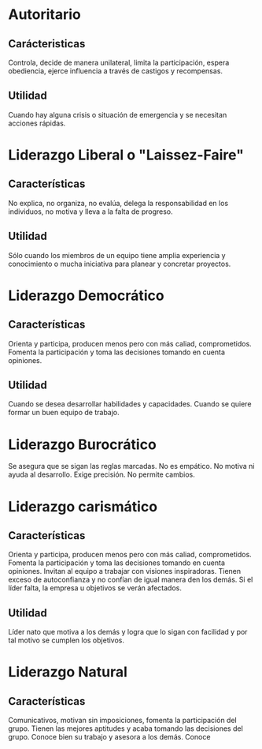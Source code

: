 # Autoritario
## Carácteristicas
Controla, decide de manera unilateral, limita la participación, espera obediencia, ejerce influencia a través de castigos y recompensas.
## Utilidad
Cuando hay alguna crisis o situación de emergencia y se necesitan acciones rápidas.

# Liderazgo Liberal o "Laissez-Faire"
## Características
No explica, no organiza, no evalúa, delega la responsabilidad en los individuos, no motiva y lleva a la falta de progreso.
## Utilidad
Sólo cuando los miembros de un equipo tiene amplia experiencia y conocimiento o mucha iniciativa para planear y concretar proyectos.

# Liderazgo Democrático
## Características
Orienta y participa, producen menos pero con más caliad, comprometidos. Fomenta la participación y toma las decisiones tomando en cuenta opiniones.
## Utilidad
Cuando se desea desarrollar habilidades y capacidades. Cuando se quiere formar un buen equipo de trabajo.

# Liderazgo Burocrático
Se asegura que se sigan las reglas marcadas. No es empático. No motiva ni ayuda al desarrollo. Exige precisión. No permite cambios.

# Liderazgo carismático
## Características
Orienta y participa, producen menos pero con más caliad, comprometidos. Fomenta la participación y toma las decisiones tomando en cuenta opiniones.
Invitan al equipo a trabajar con visiones inspiradoras. Tienen exceso de autoconfianza y no confían de igual manera den los demás. Si el líder falta, la empresa u objetivos se verán afectados.
## Utilidad
Líder nato que motiva a los demás y logra que lo sigan con facilidad y por tal motivo se cumplen los objetivos.

# Liderazgo Natural
## Características
Comunicativos, motivan sin imposiciones, fomenta la participación del grupo. Tienen las mejores aptitudes y acaba tomando las decisiones del grupo. Conoce bien su trabajo y asesora a los demás. Conoce